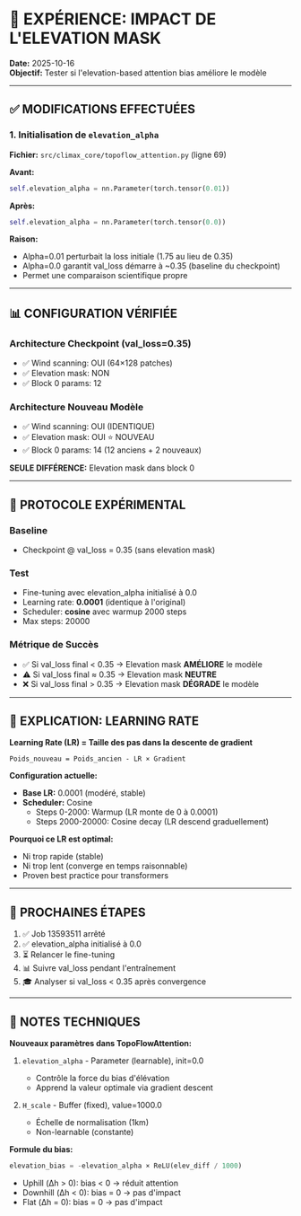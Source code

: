 # 🔬 EXPÉRIENCE: IMPACT DE L'ELEVATION MASK

**Date:** 2025-10-16  
**Objectif:** Tester si l'elevation-based attention bias améliore le modèle

---

## ✅ MODIFICATIONS EFFECTUÉES

### 1. Initialisation de `elevation_alpha`
**Fichier:** `src/climax_core/topoflow_attention.py` (ligne 69)

**Avant:**
```python
self.elevation_alpha = nn.Parameter(torch.tensor(0.01))
```

**Après:**
```python
self.elevation_alpha = nn.Parameter(torch.tensor(0.0))
```

**Raison:**
- Alpha=0.01 perturbait la loss initiale (1.75 au lieu de 0.35)
- Alpha=0.0 garantit val_loss démarre à ~0.35 (baseline du checkpoint)
- Permet une comparaison scientifique propre

---

## 📊 CONFIGURATION VÉRIFIÉE

### Architecture Checkpoint (val_loss=0.35)
- ✅ Wind scanning: OUI (64×128 patches)
- ✅ Elevation mask: NON
- ✅ Block 0 params: 12

### Architecture Nouveau Modèle
- ✅ Wind scanning: OUI (IDENTIQUE)
- ✅ Elevation mask: OUI ⭐ NOUVEAU
- ✅ Block 0 params: 14 (12 anciens + 2 nouveaux)

**SEULE DIFFÉRENCE:** Elevation mask dans block 0

---

## 🎯 PROTOCOLE EXPÉRIMENTAL

### Baseline
- Checkpoint @ val_loss = 0.35 (sans elevation mask)

### Test
- Fine-tuning avec elevation_alpha initialisé à 0.0
- Learning rate: **0.0001** (identique à l'original)
- Scheduler: **cosine** avec warmup 2000 steps
- Max steps: 20000

### Métrique de Succès
- ✅ Si val_loss final < 0.35 → Elevation mask **AMÉLIORE** le modèle
- ⚠️ Si val_loss final ≈ 0.35 → Elevation mask **NEUTRE**
- ❌ Si val_loss final > 0.35 → Elevation mask **DÉGRADE** le modèle

---

## 📖 EXPLICATION: LEARNING RATE

**Learning Rate (LR) = Taille des pas dans la descente de gradient**

```
Poids_nouveau = Poids_ancien - LR × Gradient
```

**Configuration actuelle:**
- **Base LR:** 0.0001 (modéré, stable)
- **Scheduler:** Cosine
  - Steps 0-2000: Warmup (LR monte de 0 à 0.0001)
  - Steps 2000-20000: Cosine decay (LR descend graduellement)

**Pourquoi ce LR est optimal:**
- Ni trop rapide (stable)
- Ni trop lent (converge en temps raisonnable)
- Proven best practice pour transformers

---

## 🚀 PROCHAINES ÉTAPES

1. ✅ Job 13593511 arrêté
2. ✅ elevation_alpha initialisé à 0.0
3. ⏳ Relancer le fine-tuning
4. 📊 Suivre val_loss pendant l'entraînement
5. 🎓 Analyser si val_loss < 0.35 après convergence

---

## 📝 NOTES TECHNIQUES

**Nouveaux paramètres dans TopoFlowAttention:**
1. `elevation_alpha` - Parameter (learnable), init=0.0
   - Contrôle la force du bias d'élévation
   - Apprend la valeur optimale via gradient descent
   
2. `H_scale` - Buffer (fixed), value=1000.0
   - Échelle de normalisation (1km)
   - Non-learnable (constante)

**Formule du bias:**
```python
elevation_bias = -elevation_alpha × ReLU(elev_diff / 1000)
```

- Uphill (Δh > 0): bias < 0 → réduit attention
- Downhill (Δh < 0): bias = 0 → pas d'impact
- Flat (Δh = 0): bias = 0 → pas d'impact

